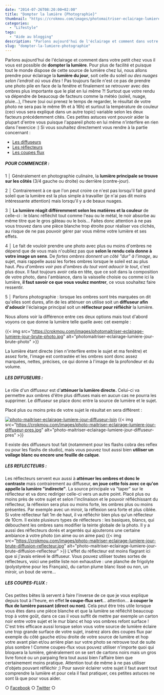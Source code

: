 ```yaml
---
date: "2014-07-26T08:20:00+02:00"
title: "Dompter la lumière {Photographie}"
thumbnail: "https://crokmou.com/images/photomaitriser-eclairage-lumiere-jour-brute-plan.jpg"
categories:
  - "Lifestyle"
tags:
  - "Aide au blogging"
description: "Parlons aujourd'hui de l'éclairage et comment dans votre petit chez vous il vous est possible de dompter la lumière..."
slug: "dompter-la-lumiere-photographie"
---
```


Parlons aujourd'hui de l'éclairage et comment dans votre petit chez vous il vous est possible de **dompter la lumière**. Pour plus de facilité et puisque tout le monde dispose de cette source de lumière chez lui, nous allons prendre pour éclairage la **lumière du jour**, soit celle du soleil _ou des nuages selon l'endroit où vous êtes_ ! Pas toujours facile n'est ce pas de prendre une photo pile en face de la fenêtre et finalement se retrouver avec des ombres plus importante que le plat en lui même ?! Surtout que votre rendu va dépendre de beaucoup de facteurs comme la météo (soleil, nuage, pluie...), l'heure (oui oui prenez le temps de regarder, le résultat de votre photo ne sera pas le même 9h et à 16h) et surtout la température de couleur (ceci vous sera expliqué dans un autre topic) variable selon les deux facteurs précédemment cités. Ces petites astuces vont pouvoir aider la plupart d'entre vous puisque l'appareil photo en lui même n'interfère en rien dans l'exercice :) Si vous souhaitez directement vous rendre à la partie concernant :

*   [Les diffuseurs](#diffuseur)
*   [Les réflecteurs](#reflecteur)
*   [Les coupes flux](#coupe)

##### POUR COMMENCER :

1 │ Généralement en photographie culinaire, la **lumière principale se trouve sur les côtés** (3/4 gauche ou droite) ou derrière (contre-jour).

2 │ Contrairement à ce que l'on peut croire ce n'est pas lorsqu'il fait grand soleil que la lumière est la plus simple à travailler (je n'ai pas dit moins intéressante attention) mais lorsqu'il y a de beaux nuages.

3 │ **La lumière réagit différemment selon les matières et la couleur** de celle-ci : le blanc réfléchit tout comme l'eau ou le métal, le noir absorbe au même titre que le gros gâteau ou le bois... Faites donc attention à ne pas vous trouvez dans une pièce blanche trop étroite pour réaliser vos clichés, au risque de ne pas pouvoir gérer par vous même votre lumière et ses effets.

4 │ Le fait de vouloir prendre une photo avec plus ou moins d'ombres ne dépend que de vous mais n'oubliez pas que **selon le rendu cela donne à votre image un sens**. De _fortes ombres donnent un côté "dur" à l'image_, au sujet, mais rappelle aussi les fortes ombres lorsque le soleil est au plus haut. _Peu d'ombres voir pas d'ombres du tout vont adoucir le tout_, c'est plus doux. Il faut toujours avoir cela en tête, que ce soit dans la composition de votre photo, dans l'ambiance, dans la vaisselle choisie ou comme ici la lumière, **il faut savoir ce que vous voulez montrer**, ce vous souhaitez faire ressentir.

5 │ Parlons photographie : lorsque les ombres sont très marquées on dit qu'elles sont dures, afin de les atténuer on utilise soit un **diffuseur afin d'adoucir** l'éclairage principal soit un **réflecteur pour réfléchir** la lumière.

Nous allons voir la différence entre ces deux options mais tout d'abord voyons ce que donne la lumière telle quelle avec cet exemple :

{{< img src="https://crokmou.com/images/photomaitriser-eclairage-lumiere-jour-brute-photo.jpg" alt="photomaitriser-eclairage-lumiere-jour-brute-photo" >}}

La lumière étant directe (rien n'interfère entre le sujet et ma fenêtre) et assez forte, l'image est contrastée et les ombres sont donc assez marquées, nettes, précises, ce qui donne à l'image de la profondeur et du volume.

##### <a name="diffuseur"></a>LES DIFFUSEURS :

Le rôle d'un diffuseur est d'**atténuer la lumière directe.** Celui-ci va permettre aux ombres d'être plus diffuses mais en aucun cas ne pourra les supprimer. Le diffuseur se place donc entre la source de lumière et le sujet.

Placé plus ou moins près de votre sujet le résultat en sera différent :

[![photo-maitriser-eclairage-lumiere-jour-diffuseur-loin](https://crokmou.com/images/photo-maitriser-eclairage-lumiere-jour-diffuseur-loin.jpg)](https://crokmou.com/images/photo-maitriser-eclairage-lumiere-jour-diffuseur-loin.jpg) {{< img src="https://crokmou.com/images/photo-maitriser-eclairage-lumiere-jour-diffuseur-pres.jpg" alt="photo-maitriser-eclairage-lumiere-jour-diffuseur-pres" >}}

Il existe des diffuseurs tout fait (notamment pour les flashs cobra des reflex ou pour les flashs de studio), mais vous pouvez tout aussi bien **utiliser un voilage blanc ou encore une feuille de calque**.

##### <a name="reflecteur"></a>LES REFLECTEURS :

Les réflecteurs servent eux aussi à **atténuer les ombres et donc le contraste** mais contrairement au diffuseur, **on joue cette fois avec ce qu'on appelle la lumière "indirecte"**. La source principale va "taper" sur le réflecteur et va donc rediriger celle-ci vers un autre point. Placé plus ou moins près de votre sujet et selon l'inclinaison et le pouvoir réfléchissant du réflecteur, la réflexion sera plus ou moins forte, les ombres plus ou moins présentes. Par exemple avec un miroir, la réflexion sera forte et plus ciblée. Si votre réflecteur fait 1m de haut, il va réfléchir bien plus qu'un réflecteur de 10cm. Il existe plusieurs types de réflecteurs : les basiques, blancs, qui débouchent les ombres sans modifier la teinte globale de la photo. Il y a aussi des réflecteurs dorés et argentés qui ajouterons une certaine ambiance à votre photo (on aime ou on aime pas) {{< img src="https://crokmou.com/images/photo-maitriser-eclairage-lumiere-jour-brute-diffusion-reflecteur.jpg" alt="photo-maitriser-eclairage-lumiere-jour-brute-diffusion-reflecteur" >}} L'effet du réflecteur est moins flagrant ici que si j'avais enlevé le diffuseur. Vous pouvez utiliser toutes sortes de réflecteurs, voici une petite liste non exhaustive : une planche de frigolyte (polystyrène pour les Français), du carton plume blanc lissé ou non, un miroir, un bout de verre...

##### <a name="coupe"></a>LES COUPES-FLUX :

Ces petites bêtes là servent à faire l'inverse de ce que je vous explique depuis tout à l'heure, en effet **le coupe-flux sert**... attention... **à couper le flux de lumière passant (direct ou non)**. Cela peut être très utile lorsque vous êtes dans une pièce blanche et que la lumière se réfléchit beaucoup trop à votre goût, dans ce cas il vous suffit de mettre par exemple un carton noir entre votre sujet et le mur blanc et hop vos ombres refont surface ! C'est très efficace aussi lorsque selon vous votre source de lumière éclaire une trop grande surface de votre sujet, insérez alors des coupes flux par exemple du côté gauche et/ou droite de votre source de lumière et hop votre avant plan et/ou arrière plan sur votre photo se retrouve tout de suite plus sombre ! Comme coupes-flux vous pouvez utiliser n'importe quoi qui bloquera la lumière, généralement on se sert de cartons noirs mais un gros livre foncé ou un parpaing fera tout aussi bien l'affaire bien que certainement moins pratique. Attention tout de même à ne pas utiliser d'objets pouvant réfléchir ;) Pour savoir éclairer votre sujet il faut avant tout comprendre la lumière et pour cela il faut pratiquer, ces petites astuces ne sont là que pour vous aider.

○ [Facebook](https://www.facebook.com/crokmou.blog) ○ [Twitter](https://twitter.com/Crokmou) ○